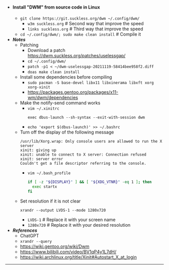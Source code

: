 - #### Install "DWM" from source code in Linux
    - `git clone https://git.suckless.org/dwm ~/.config/dwm/`
        - `w3m suckless.org` # Second way that improve the speed
        - `links suckless.org` # Third way that improve the speed
    - `cd ~/.config/dwm/; sudo make clean install` # Compile it
- ***Notes***
    - Patching
        - Download a patch https://dwm.suckless.org/patches/uselessgap/
        - `cd ~/.config/dwm/`
        - `patch -p1 < ~/dwm-uselessgap-20211119-58414bee958f2.diff`
        - `doas make clean install`
    - Install some dependencies before compiling
        - `sudo pacman -S base-devel libx11 libxinerama libxft xorg xorg-xinit`
        - https://packages.gentoo.org/packages/x11-wm/dwm/dependencies
    - Make the notify-send command works
        - `vim ~/.xinitrc`
          ```
          exec dbus-launch --sh-syntax --exit-with-session dwm
          ```
        - `echo 'export $(dbus-launch)' >> ~/.bashrc`
    - Turn off the display of the following message
      ```
      /usr/lib/Xorg.wrap: Only console users are allowed to run the X server
      xinit: giving up
      xinit: unable to connect to X server: Connection refused
      xinit: server error
      Couldn't get a file descriptor referring to the console.
      ```
        - `vim ~/.bash_profile`
          ```bash
          if [ -z "${DISPLAY}" ] && [ "${XDG_VTNR}" -eq 1 ]; then
            exec startx
          fi
          ```
    - Set resolution if it is not clear
      ```
      xrandr --output LVDS-1 --mode 1280x720
      ```
        - `LVDS-1` # Replace it with your screen name
        - `1280x720` # Replace it with your desired resolution
- ***References***
    - ChatGPT
    - `xrandr --query`
    - https://wiki.gentoo.org/wiki/Dwm
    - https://www.bilibili.com/video/BV1qP4y1L7dH/
    - https://wiki.archlinux.org/title/Xinit#Autostart_X_at_login
- ---
